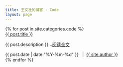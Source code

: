 ```yaml
---
title: 王文壮的博客 - Code
layout: page
---
```

<script type="text/javascript">
	$(function () {
		$('#nav3').addClass('active');
	});
</script>
<div>
{% for post in site.categories.code %}
	<div>
		<a class="post-title" href="{{ site.url }}{{ post.url }}" title="{{ post.title }}">{{ post.title }}</a>
		<p class="post-description">{{ post.description }}...<a href="{{ site.url }}{{ post.url }}">阅读全文</a></p>
		<div class="post-time-line">
			<time datetime="{{ post.date | date:"%Y-%m-%d" }}">{{ post.date | date:"%Y-%m-%d" }}</time>
			&nbsp;&nbsp;|&nbsp;&nbsp;<a href="{{ site.url }}">{{ site.author }}</a>
		</div>
	</div>
{% endfor %}
</div>